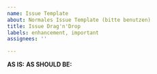 ```yaml
---
name: Issue Template
about: Normales Issue Template (bitte benutzen)
title: Issue Drag'n'Drop
labels: enhancement, important
assignees: ''

---
```


**AS IS:**
**AS SHOULD BE:**
